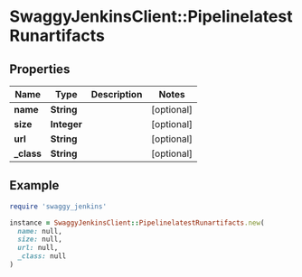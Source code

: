 # SwaggyJenkinsClient::PipelinelatestRunartifacts

## Properties

| Name | Type | Description | Notes |
| ---- | ---- | ----------- | ----- |
| **name** | **String** |  | [optional] |
| **size** | **Integer** |  | [optional] |
| **url** | **String** |  | [optional] |
| **_class** | **String** |  | [optional] |

## Example

```ruby
require 'swaggy_jenkins'

instance = SwaggyJenkinsClient::PipelinelatestRunartifacts.new(
  name: null,
  size: null,
  url: null,
  _class: null
)
```

